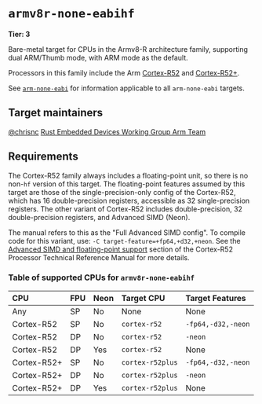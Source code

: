 # `armv8r-none-eabihf`

**Tier: 3**

Bare-metal target for CPUs in the Armv8-R architecture family, supporting
dual ARM/Thumb mode, with ARM mode as the default.

Processors in this family include the Arm [Cortex-R52][cortex-r52]
and [Cortex-R52+][cortex-r52-plus].

See [`arm-none-eabi`](arm-none-eabi.md) for information applicable to all
`arm-none-eabi` targets.

[cortex-r52]: https://www.arm.com/products/silicon-ip-cpu/cortex-r/cortex-r52
[cortex-r52-plus]: https://www.arm.com/products/silicon-ip-cpu/cortex-r/cortex-r52-plus

## Target maintainers

[@chrisnc](https://github.com/chrisnc)
[Rust Embedded Devices Working Group Arm Team]

[Rust Embedded Devices Working Group Arm Team]: https://github.com/rust-embedded/wg?tab=readme-ov-file#the-arm-team

## Requirements

The Cortex-R52 family always includes a floating-point unit, so there is no
non-`hf` version of this target. The floating-point features assumed by this
target are those of the single-precision-only config of the Cortex-R52, which
has 16 double-precision registers, accessible as 32 single-precision registers.
The other variant of Cortex-R52 includes double-precision, 32 double-precision
registers, and Advanced SIMD (Neon).

The manual refers to this as the "Full Advanced SIMD config". To compile code
for this variant, use: `-C target-feature=+fp64,+d32,+neon`. See the [Advanced
SIMD and floating-point support][fpu] section of the Cortex-R52 Processor
Technical Reference Manual for more details.

[fpu]: https://developer.arm.com/documentation/100026/0104/Advanced-SIMD-and-floating-point-support/About-the-Advanced-SIMD-and-floating-point-support

### Table of supported CPUs for `armv8r-none-eabihf`

| CPU         | FPU | Neon | Target CPU       | Target Features    |
|:----------- | --- |:---- |:---------------- |:------------------ |
| Any         | SP  | No   | None             | None               |
| Cortex-R52  | SP  | No   | `cortex-r52`     | `-fp64,-d32,-neon` |
| Cortex-R52  | DP  | No   | `cortex-r52`     | `-neon`            |
| Cortex-R52  | DP  | Yes  | `cortex-r52`     | None               |
| Cortex-R52+ | SP  | No   | `cortex-r52plus` | `-fp64,-d32,-neon` |
| Cortex-R52+ | DP  | No   | `cortex-r52plus` | `-neon`            |
| Cortex-R52+ | DP  | Yes  | `cortex-r52plus` | None               |
